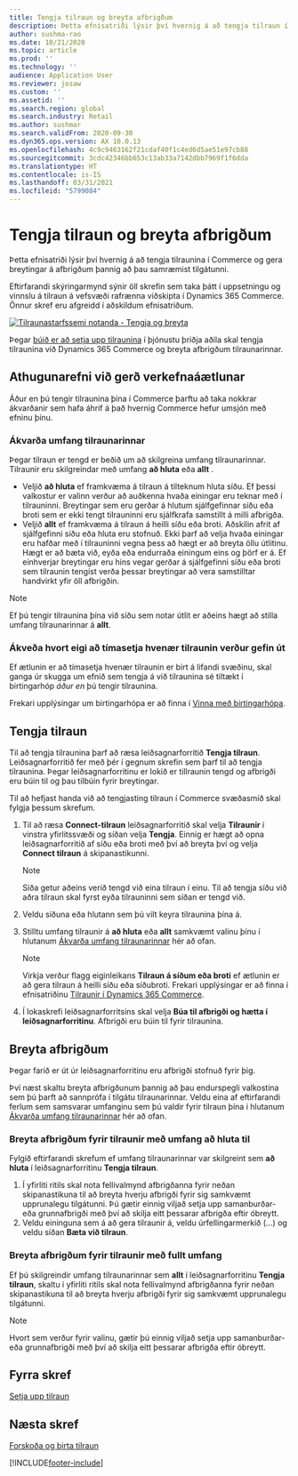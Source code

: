 ```yaml
---
title: Tengja tilraun og breyta afbrigðum
description: Þetta efnisatriði lýsir því hvernig á að tengja tilraun í þjónustu þriðja aðila við Dynamics 365 Commerce og hvernig á að breyta afbrigðum fyrir tilraunina.
author: sushma-rao
ms.date: 10/21/2020
ms.topic: article
ms.prod: ''
ms.technology: ''
audience: Application User
ms.reviewer: josaw
ms.custom: ''
ms.assetid: ''
ms.search.region: global
ms.search.industry: Retail
ms.author: sushmar
ms.search.validFrom: 2020-09-30
ms.dyn365.ops.version: AX 10.0.13
ms.openlocfilehash: 4c9c9463162f21cdaf40f1c4ed6d5ae51e97cb88
ms.sourcegitcommit: 3cdc42346bb653c13ab33a7142dbb7969f1f6dda
ms.translationtype: HT
ms.contentlocale: is-IS
ms.lasthandoff: 03/31/2021
ms.locfileid: "5799084"
---
```

# <a name="connect-an-experiment-and-edit-variations"></a>Tengja tilraun og breyta afbrigðum

Þetta efnisatriði lýsir því hvernig á að tengja tilraunina í Commerce og gera breytingar á afbrigðum þannig að þau samræmist tilgátunni. 

Eftirfarandi skýringarmynd sýnir öll skrefin sem taka þátt í uppsetningu og vinnslu á tilraun á vefsvæði rafrænna viðskipta í Dynamics 365 Commerce. Önnur skref eru afgreidd í aðskildum efnisatriðum.

[ ![Tilraunastarfssemi notanda - Tengja og breyta](./media/experimentation_connect_edit.svg) ](./media/experimentation_connect_edit.svg#lightbox)

Þegar [búið er að setja upp tilraunina](experimentation-setup.md) í þjónustu þriðja aðila skal tengja tilraunina við Dynamics 365 Commerce og breyta afbrigðum tilraunarinnar.

## <a name="planning-considerations"></a>Athugunarefni við gerð verkefnaáætlunar

Áður en þú tengir tilraunina þína í Commerce þarftu að taka nokkrar ákvarðanir sem hafa áhrif á það hvernig Commerce hefur umsjón með efninu þínu.

### <a name="determine-the-scope-of-your-experiment"></a>Ákvarða umfang tilraunarinnar
Þegar tilraun er tengd er beðið um að skilgreina umfang tilraunarinnar. Tilraunir eru skilgreindar með umfang **að hluta** eða **allt** .
- Veljið **að hluta** ef framkvæma á tilraun á tilteknum hluta síðu. Ef þessi valkostur er valinn verður að auðkenna hvaða einingar eru teknar með í tilrauninni. Breytingar sem eru gerðar á hlutum sjálfgefinnar síðu eða broti sem er ekki tengt tilrauninni eru sjálfkrafa samstillt á milli afbrigða.
- Veljið **allt** ef framkvæma á tilraun á heilli síðu eða broti. Aðskilin afrit af sjálfgefinni síðu eða hluta eru stofnuð. Ekki þarf að velja hvaða einingar eru hafðar með í tilrauninni vegna þess að hægt er að breyta öllu útlitinu. Hægt er að bæta við, eyða eða endurraða einingum eins og þörf er á. Ef einhverjar breytingar eru hins vegar gerðar á sjálfgefinni síðu eða broti sem tilraunin tengist verða þessar breytingar að vera samstilltar handvirkt yfir öll afbrigðin.

<!-- not to editors, we're adding an image here to illustrate the difference. it will help.) -->

> [!NOTE]
> Ef þú tengir tilraunina þína við síðu sem notar útlit er aðeins hægt að stilla umfang tilraunarinnar á **allt**.

### <a name="decide-if-you-want-to-schedule-when-your-experiment-is-published"></a>Ákveða hvort eigi að tímasetja hvenær tilraunin verður gefin út
Ef ætlunin er að tímasetja hvenær tilraunin er birt á lifandi svæðinu, skal ganga úr skugga um efnið sem tengja á við tilraunina sé tiltækt í birtingarhóp *áður en* þú tengir tilraunina. 

Frekari upplýsingar um birtingarhópa er að finna í [Vinna með birtingarhópa](publish-groups.md).


## <a name="connect-your-experiment"></a>Tengja tilraun
Til að tengja tilraunina þarf að ræsa leiðsagnarforritið **Tengja tilraun**. Leiðsagnarforritið fer með þér í gegnum skrefin sem þarf til að tengja tilraunina. Þegar leiðsagnarforritinu er lokið er tillraunin tengd og afbrigði eru búin til og þau tilbúin fyrir breytingar.

Til að hefjast handa við að tengjasting tilraun í Commerce svæðasmíð skal fylgja þessum skrefum.

1. Til að ræsa **Connect-tilraun** leiðsagnarforritið skal velja **Tilraunir** í vinstra yfirlitssvæði og síðan velja **Tengja**. Einnig er hægt að opna leiðsagnarforritið af síðu eða broti með því að breyta því og velja **Connect tilraun** á skipanastikunni.

    > [!NOTE]
    > Síða getur aðeins verið tengd við eina tilraun í einu. Til að tengja síðu við aðra tilraun skal fyrst eyða tilrauninni sem síðan er tengd við.

1. Veldu síðuna eða hlutann sem þú vilt keyra tilraunina þína á.
1. Stilltu umfang tilraunir á **að hluta** eða **allt** samkvæmt valinu þínu í hlutanum [Ákvarða umfang tilraunarinnar](#determine-the-scope-of-your-experiment) hér að ofan.
    > [!NOTE]
    > Virkja verður flagg eiginleikans **Tilraun á síðum eða broti** ef ætlunin er að gera tilraun á heilli síðu eða síðubroti. Frekari upplýsingar er að finna í efnisatriðinu [Tilraunir í Dynamics 365 Commerce](experimentation-overview.md).
    
1. Í lokaskrefi leiðsagnarforritsins skal velja **Búa til afbrigði og hætta í leiðsagnarforritinu**. Afbrigði eru búin til fyrir tilraunina. 

## <a name="edit-your-variations"></a>Breyta afbrigðum
Þegar farið er út úr leiðsagnarforritinu eru afbrigði stofnuð fyrir þig. 

Því næst skaltu breyta afbrigðunum þannig að þau endurspegli valkostina sem þú þarft að sannprófa í tilgátu tilraunarinnar. Veldu eina af eftirfarandi ferlum sem samsvarar umfanginu sem þú valdir fyrir tilraun þína í hlutanum [Ákvarða umfang tilraunarinnar](#determine-the-scope-of-your-experiment) hér að ofan.

### <a name="edit-variations-for-experiments-with-partial-scope"></a>Breyta afbrigðum fyrir tilraunir með umfang að hluta til
Fylgið eftirfarandi skrefum ef umfang tilraunarinnar var skilgreint sem **að hluta** í leiðsagnarforritinu **Tengja tilraun**.

1. Í yfirliti ritils skal nota fellivalmynd afbrigðanna fyrir neðan skipanastikuna til að breyta hverju afbrigði fyrir sig samkvæmt upprunalegu tilgátunni. Þú gætir einnig viljað setja upp samanburðar- eða grunnafbrigði með því að skilja eitt þessarar afbrigða eftir óbreytt.
1. Veldu eininguna sem á að gera tilraunir á, veldu úrfellingarmerkið (...) og veldu síðan **Bæta við tilraun**.

### <a name="edit-variations-for-experiments-with-entire-scope"></a>Breyta afbrigðum fyrir tilraunir með fullt umfang
Ef þú skilgreindir umfang tilraunarinnar sem **allt** í leiðsagnarforritinu **Tengja tilraun**, skaltu í yfirliti ritils skal nota fellivalmynd afbrigðanna fyrir neðan skipanastikuna til að breyta hverju afbrigði fyrir sig samkvæmt upprunalegu tilgátunni. 

> [!NOTE]
> Hvort sem verður fyrir valinu, gætir þú einnig viljað setja upp samanburðar- eða grunnafbrigði með því að skilja eitt þessarar afbrigða eftir óbreytt.

## <a name="previous-step"></a>Fyrra skref
[Setja upp tilraun](experimentation-setup.md) 


## <a name="next-step"></a>Næsta skref
[Forskoða og birta tilraun](experimentation-preview-publish.md)


[!INCLUDE[footer-include](../includes/footer-banner.md)]